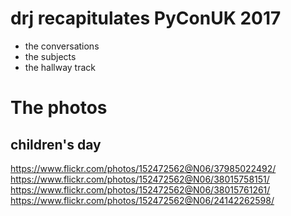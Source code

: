 # drj recapitulates PyConUK 2017

- the conversations
- the subjects
- the hallway track

# The photos

## children's day

https://www.flickr.com/photos/152472562@N06/37985022492/
https://www.flickr.com/photos/152472562@N06/38015758151/
https://www.flickr.com/photos/152472562@N06/38015761261/
https://www.flickr.com/photos/152472562@N06/24142262598/



